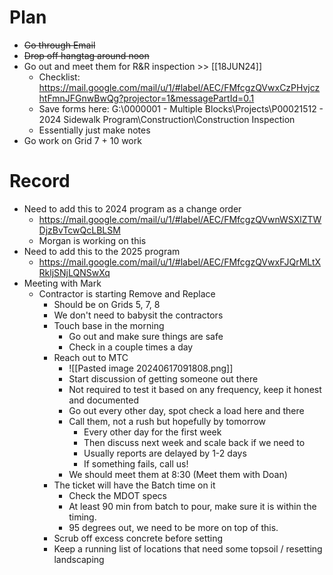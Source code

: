 # Plan
- ~~Go through Email~~
- ~~Drop off hangtag around noon~~
- Go out and meet them for R&R inspection >> [[18JUN24]]
	- Checklist: https://mail.google.com/mail/u/1/#label/AEC/FMfcgzQVwxCzPHvjczhtFmnJFGnwBwQg?projector=1&messagePartId=0.1
	- Save forms here: G:\0000001 - Multiple Blocks\Projects\P00021512 - 2024 Sidewalk Program\Construction\Construction Inspection
	- Essentially just make notes
- Go work on Grid 7 + 10 work
# Record
- Need to add this to 2024 program as a change order
	- https://mail.google.com/mail/u/1/#label/AEC/FMfcgzQVwnWSXlZTWDjzBvTcwQcLBLSM
	- Morgan is working on this
- Need to add this to the 2025 program
	- https://mail.google.com/mail/u/1/#label/AEC/FMfcgzQVwxFJQrMLtXRkljSNjLQNSwXq
- Meeting with Mark
	- Contractor is starting Remove and Replace
		- Should be on Grids 5, 7, 8
		- We don't need to babysit the contractors
		- Touch base in the morning
			- Go out and make sure things are safe
			- Check in a couple times a day
		- Reach out to MTC
			- ![[Pasted image 20240617091808.png]]
			- Start discussion of getting someone out there
			- Not required to test it based on any frequency, keep it honest and documented
			- Go out every other day, spot check a load here and there
			- Call them, not a rush but hopefully by tomorrow
				- Every other day for the first week
				- Then discuss next week and scale back if we need to
				- Usually reports are delayed by 1-2 days
				- If something fails, call us!
			- We should meet them at 8:30 (Meet them with Doan)
		- The ticket will have the Batch time on it
			- Check the MDOT specs
			- At least 90 min from batch to pour, make sure it is within the timing.
			- 95 degrees out, we need to be more on top of this.
		- Scrub off excess concrete before setting
		- Keep a running list of locations that need some topsoil / resetting landscaping